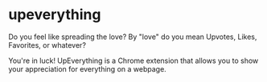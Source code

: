 # upeverything

Do you feel like spreading the love? By "love" do you mean Upvotes, Likes, Favorites, or whatever?

You're in luck! UpEverything is a Chrome extension that allows you to show your appreciation for everything on a webpage.

